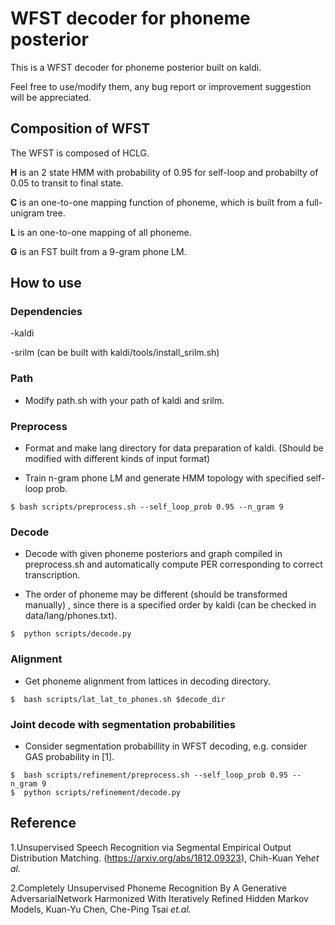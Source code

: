 # WFST decoder for phoneme posterior

This is a WFST decoder for phoneme posterior built on kaldi.

Feel free to use/modify them, any bug report or improvement suggestion will be appreciated. 

<!--If you find this project helpful for your research, please do consider to cite our paper, thanks! -->

##  Composition of WFST

The WFST is composed of HCLG. 

**H** is an 2 state HMM with probability of 0.95 for self-loop and probabilty of 0.05 to transit to final state.

**C** is an one-to-one mapping function of phoneme, which is built from a full-unigram tree.

**L** is an one-to-one mapping of all phoneme.

**G** is an FST built from a 9-gram phone LM.

## How to use

### Dependencies

-kaldi 

-srilm (can be built with kaldi/tools/install_srilm.sh)

### Path

- Modify path.sh with your path of kaldi and srilm.

### Preprocess

- Format and make lang directory for data preparation of kaldi. (Should be modified with different kinds of input format)

- Train n-gram phone LM and generate HMM topology with specified self-loop prob.

```
$ bash scripts/preprocess.sh --self_loop_prob 0.95 --n_gram 9
```

### Decode

- Decode with given phoneme posteriors and graph compiled in preprocess.sh and automatically compute PER corresponding to correct transcription.

- The order of phoneme may be different (should be transformed manually) , since there is a specified order by kaldi (can be checked in data/lang/phones.txt).


```
$  python scripts/decode.py 
```

### Alignment

- Get phoneme alignment from lattices in decoding directory.

```
$  bash scripts/lat_lat_to_phones.sh $decode_dir
```

### Joint decode with segmentation probabilities

-  Consider segmentation probabillity in WFST decoding, e.g. consider GAS probability in [1].

```
$  bash scripts/refinement/preprocess.sh --self_loop_prob 0.95 --n_gram 9
$  python scripts/refinement/decode.py 
```

## Reference
1.Unsupervised Speech Recognition via Segmental Empirical Output Distribution Matching. (https://arxiv.org/abs/1812.09323), Chih-Kuan Yeh*et al.*

2.Completely Unsupervised Phoneme Recognition By A Generative AdversarialNetwork Harmonized With Iteratively Refined Hidden Markov Models,  Kuan-Yu Chen, Che-Ping Tsai *et.al.*



